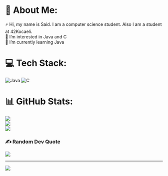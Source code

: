 # 💫 About Me:
⚡ Hi, my name is Said. I am a computer science student. Also I am a student at 42Kocaeli.<br>🔭 I’m interested in Java and C <br>🌱 I’m currently learning Java


# 💻 Tech Stack:
![Java](https://img.shields.io/badge/java-%23ED8B00.svg?style=for-the-badge&logo=java&logoColor=white) ![C](https://img.shields.io/badge/c-%2300599C.svg?style=for-the-badge&logo=c&logoColor=white)
# 📊 GitHub Stats:
![](https://github-readme-stats.vercel.app/api?username=saidbaglamis&theme=vue-dark&hide_border=false&include_all_commits=false&count_private=true)<br/>
![](https://github-readme-streak-stats.herokuapp.com/?user=saidbaglamis&theme=vue-dark&hide_border=false)<br/>
![](https://github-readme-stats.vercel.app/api/top-langs/?username=saidbaglamis&theme=vue-dark&hide_border=false&include_all_commits=false&count_private=true&layout=compact)

### ✍️ Random Dev Quote
![](https://quotes-github-readme.vercel.app/api?type=horizontal&theme=gruvbox)

---
[![](https://visitcount.itsvg.in/api?id=saidbaglamis&icon=7&color=0)](https://visitcount.itsvg.in)

<!-- Proudly created with GPRM ( https://gprm.itsvg.in ) -->
